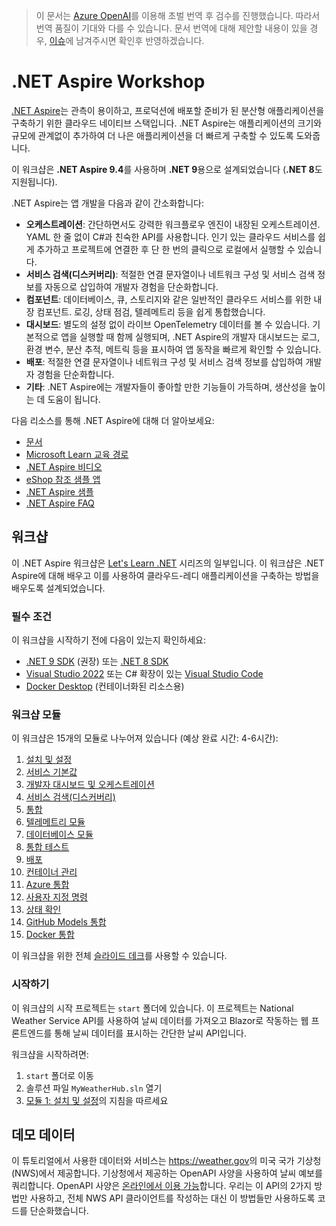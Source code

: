 ﻿> 이 문서는 [Azure OpenAI](https://learn.microsoft.com/azure/ai-services/openai/overview)를 이용해 초벌 번역 후 검수를 진행했습니다. 따라서 번역 품질이 기대와 다를 수 있습니다. 문서 번역에 대해 제안할 내용이 있을 경우, [이슈](./issue)에 남겨주시면 확인후 반영하겠습니다.

# .NET Aspire Workshop

[.NET Aspire](https://learn.microsoft.com/dotnet/aspire/)는 관측이 용이하고, 프로덕션에 배포할 준비가 된 분산형 애플리케이션을 구축하기 위한 클라우드 네이티브 스택입니다. .NET Aspire는 애플리케이션의 크기와 규모에 관계없이 추가하여 더 나은 애플리케이션을 더 빠르게 구축할 수 있도록 도와줍니다.

이 워크샵은 **.NET Aspire 9.4**를 사용하며 **.NET 9**용으로 설계되었습니다 (**.NET 8**도 지원됩니다).

.NET Aspire는 앱 개발을 다음과 같이 간소화합니다:

- **오케스트레이션**: 간단하면서도 강력한 워크플로우 엔진이 내장된 오케스트레이션. YAML 한 줄 없이 C#과 친숙한 API를 사용합니다. 인기 있는 클라우드 서비스를 쉽게 추가하고 프로젝트에 연결한 후 단 한 번의 클릭으로 로컬에서 실행할 수 있습니다.
- **서비스 검색(디스커버리)**: 적절한 연결 문자열이나 네트워크 구성 및 서비스 검색 정보를 자동으로 삽입하여 개발자 경험을 단순화합니다.
- **컴포넌트**: 데이터베이스, 큐, 스토리지와 같은 일반적인 클라우드 서비스를 위한 내장 컴포넌트. 로깅, 상태 점검, 텔레메트리 등을 쉽게 통합했습니다.
- **대시보드**: 별도의 설정 없이 라이브 OpenTelemetry 데이터를 볼 수 있습니다. 기본적으로 앱을 실행할 때 함께 실행되며, .NET Aspire의 개발자 대시보드는 로그, 환경 변수, 분산 추적, 메트릭 등을 표시하여 앱 동작을 빠르게 확인할 수 있습니다.
- **배포**: 적절한 연결 문자열이나 네트워크 구성 및 서비스 검색 정보를 삽입하여 개발자 경험을 단순화합니다.
- **기타**: .NET Aspire에는 개발자들이 좋아할 만한 기능들이 가득하며, 생산성을 높이는 데 도움이 됩니다.

다음 리소스를 통해 .NET Aspire에 대해 더 알아보세요:

- [문서](https://learn.microsoft.com/dotnet/aspire)
- [Microsoft Learn 교육 경로](https://learn.microsoft.com/en-us/training/paths/dotnet-aspire/)
- [.NET Aspire 비디오](https://aka.ms/aspire/videos)
- [eShop 참조 샘플 앱](https://github.com/dotnet/eshop)
- [.NET Aspire 샘플](https://learn.microsoft.com/samples/browse/?expanded=dotnet&products=dotnet-aspire)
- [.NET Aspire FAQ](https://learn.microsoft.com/dotnet/aspire/reference/aspire-faq)

## 워크샵

이 .NET Aspire 워크샵은 [Let's Learn .NET](https://aka.ms/letslearndotnet) 시리즈의 일부입니다. 이 워크샵은 .NET Aspire에 대해 배우고 이를 사용하여 클라우드-레디 애플리케이션을 구축하는 방법을 배우도록 설계되었습니다.

### 필수 조건

이 워크샵을 시작하기 전에 다음이 있는지 확인하세요:

- [.NET 9 SDK](https://dotnet.microsoft.com/download/dotnet/9.0) (권장) 또는 [.NET 8 SDK](https://dotnet.microsoft.com/download/dotnet/8.0)
- [Visual Studio 2022](https://visualstudio.microsoft.com/vs/) 또는 C# 확장이 있는 [Visual Studio Code](https://code.visualstudio.com/)
- [Docker Desktop](https://www.docker.com/products/docker-desktop/) (컨테이너화된 리소스용)

### 워크샵 모듈

이 워크샵은 15개의 모듈로 나누어져 있습니다 (예상 완료 시간: 4-6시간):

1. [설치 및 설정](./workshop/Lesson-01-Setup/README.md)
1. [서비스 기본값](./workshop/Lesson-02-ServiceDefaults/README.md)
1. [개발자 대시보드 및 오케스트레이션](./workshop/Lesson-03-Dashboard-AppHost/README.md)
1. [서비스 검색(디스커버리)](./workshop/Lesson-04-ServiceDiscovery/README.md)
1. [통합](./workshop/Lesson-05-Integrations/README.md)
1. [텔레메트리 모듈](./workshop/Lesson-06-Telemetry/README.md)
1. [데이터베이스 모듈](./workshop/Lesson-07-Database/README.md)
1. [통합 테스트](./workshop/Lesson-08-Integration-Testing/README.md)
1. [배포](./workshop/Lesson-09-Deployment/README.md)
1. [컨테이너 관리](./workshop/Lesson-10-Container-Management/README.md)
1. [Azure 통합](./workshop/Lesson-11-Azure-Integrations/README.md)
1. [사용자 지정 명령](./workshop/Lesson-12-Custom-Commands/README.md)
1. [상태 확인](./workshop/Lesson-13-HealthChecks/README.md)
1. [GitHub Models 통합](./workshop/Lesson-14-GitHub-Models-Integration/README.md)
1. [Docker 통합](./workshop/Lesson-15-Docker-Integration/README.md)

이 워크샵을 위한 전체 [슬라이드 데크](./workshop/AspireWorkshop.pptx)를 사용할 수 있습니다.

### 시작하기

이 워크샵의 시작 프로젝트는 `start` 폴더에 있습니다. 이 프로젝트는 National Weather Service API를 사용하여 날씨 데이터를 가져오고 Blazor로 작동하는 웹 프론트엔드를 통해 날씨 데이터를 표시하는 간단한 날씨 API입니다.

워크샵을 시작하려면:

1. `start` 폴더로 이동
2. 솔루션 파일 `MyWeatherHub.sln` 열기
3. [모듈 1: 설치 및 설정](./workshop/Lesson-01-Setup/README.md)의 지침을 따르세요

## 데모 데이터

이 튜토리얼에서 사용한 데이터와 서비스는 <https://weather.gov>의 미국 국가 기상청(NWS)에서 제공합니다. 기상청에서 제공하는 OpenAPI 사양을 사용하여 날씨 예보를 쿼리합니다. OpenAPI 사양은 [온라인에서 이용 가능](https://www.weather.gov/documentation/services-web-api)합니다. 우리는 이 API의 2가지 방법만 사용하고, 전체 NWS API 클라이언트를 작성하는 대신 이 방법들만 사용하도록 코드를 단순화했습니다.
